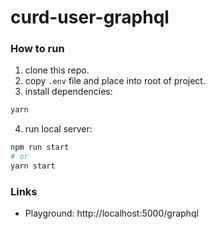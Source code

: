 # curd-user-graphql


### How to run
1. clone this repo.
2. copy `.env` file and place into root of project.
3. install dependencies:
```bash
yarn
```
4. run local server:
```bash
npm run start
# or
yarn start
```

### Links
- Playground: http://localhost:5000/graphql



